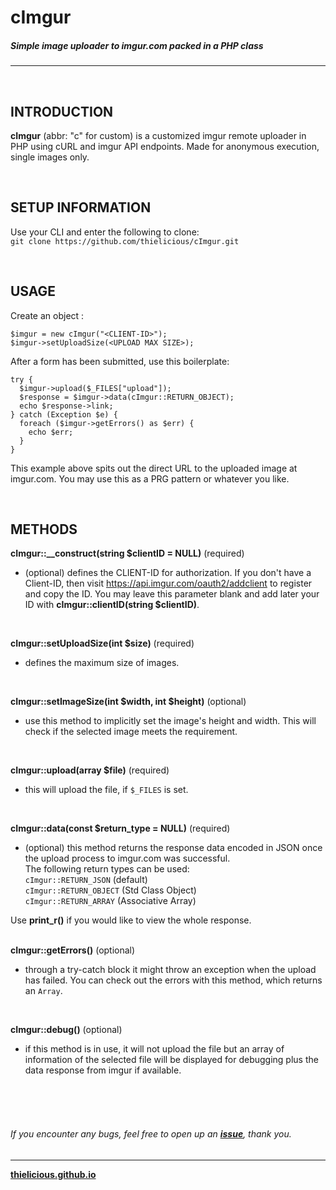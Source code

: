 # cImgur
##### Simple image uploader to imgur.com packed in a PHP class
---

<br>

## INTRODUCTION

**cImgur** (abbr: "c" for custom) is a customized imgur remote uploader in PHP using cURL and imgur API endpoints. Made for anonymous execution, single images only.

<br>

## SETUP INFORMATION

Use your CLI and enter the following to clone:<br>
`git clone https://github.com/thielicious/cImgur.git`

<br>

## USAGE

Create an object :
```
$imgur = new cImgur("<CLIENT-ID>");
$imgur->setUploadSize(<UPLOAD MAX SIZE>);
```

After a form has been submitted, use this boilerplate:<br>
```
try {
  $imgur->upload($_FILES["upload"]);
  $response = $imgur->data(cImgur::RETURN_OBJECT);
  echo $response->link;
} catch (Exception $e) {
  foreach ($imgur->getErrors() as $err) {
    echo $err;
  }
}
```
This example above spits out the direct URL to the uploaded image at imgur.com. You may use this as a PRG pattern or whatever you like.

<br>

## METHODS

**cImgur::__construct(string $clientID = NULL)** (required)
* (optional) defines the CLIENT-ID for authorization. If you don't have a Client-ID, then visit https://api.imgur.com/oauth2/addclient to register and copy the ID. You may leave this parameter blank and add later your ID with **cImgur::clientID(string $clientID)**.<br>
<br>

**cImgur::setUploadSize(int $size)** (required)
* defines the maximum size of images.<br>
<br>

**cImgur::setImageSize(int $width, int $height)** (optional)
* use this method to implicitly set the image's height and width. This will check if the selected image meets the requirement.<br>
<br>

**cImgur::upload(array $file)** (required)
* this will upload the file, if `$_FILES` is set.<br>
<br>

**cImgur::data(const $return_type = NULL)** (required)
* (optional) this method returns the response data encoded in JSON once the upload process to imgur.com was successful. <br>
The following return types can be used: <br>
`cImgur::RETURN_JSON` (default)<br>
`cImgur::RETURN_OBJECT` (Std Class Object)<br>
`cImgur::RETURN_ARRAY` (Associative Array)<br>

Use **print_r()** if you would like to view the whole response.<br>
<br>

**cImgur::getErrors()** (optional)
* through a try-catch block it might throw an exception when the upload has failed. You can check out the errors with this method, which returns an `Array`.<br>
<br>

**cImgur::debug()** (optional)
* if this method is in use, it will not upload the file but an array of information of the selected file will be displayed for debugging plus the data response from imgur if available.<br>


<br>
<br>

<!--:new: A **[Demo](https://jsfiddle.net/Thielicious/)** has been added.-->

<br>

###### If you encounter any bugs, feel free to open up an **[issue](https://github.com/thielicious/cImgur/issues)**, thank you.

---
**[thielicious.github.io](http://thielicious.github.io)**
